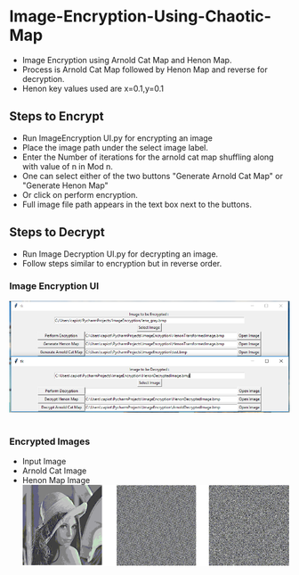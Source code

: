 # Image-Encryption-Using-Chaotic-Map
* Image Encryption using Arnold Cat Map and Henon Map. 
* Process is Arnold Cat Map followed by Henon Map and reverse for decryption.
* Henon key values used are x=0.1,y=0.1

## Steps to Encrypt
* Run ImageEncryption UI.py for encrypting an image
* Place the image path under the select image label.
* Enter the Number of iterations for the arnold cat map shuffling along with value of n in Mod n.
* One can select either of the two buttons "Generate Arnold Cat Map" or "Generate Henon Map"
* Or click on perform encryption.
* Full image file path appears in the text box next to the buttons.

## Steps to Decrypt
* Run Image Decryption UI.py for decrypting an image.
* Follow steps similar to encryption but in reverse order.

### Image Encryption UI
![Image Encryption UI](ImageEncryptionUI.png)
<br />
<br />
### Encrypted Images
* Input Image
* Arnold Cat Image
* Henon Map Image
![Encryption Process](EncryptionProcess.png)
